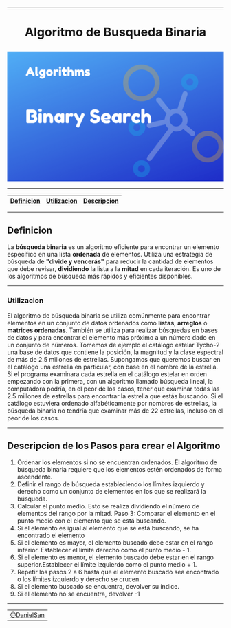 
---
<h1><p align="center">Algoritmo de Busqueda Binaria</p></h1>

![ALgoritmo de BUsqueda Binaria](binary_search.png)

---

|[Definicion](#definicion)|[Utilizacion](#utilizacion)|[Descripcion](#descripcion-de-los-Pasos-para-crear-el-Algoritmo)
| - | - | - |
---

## Definicion

La **búsqueda binaria** es un algoritmo eficiente para encontrar un elemento específico en una lista **ordenada** de elementos. Utiliza una estrategia de búsqueda de **"divide y vencerás"** para reducir la cantidad de elementos que debe revisar, **dividiendo** la lista a la **mitad** en cada iteración. Es uno de los algoritmos de búsqueda más rápidos y eficientes disponibles. 

---
### Utilizacion

El algoritmo de búsqueda binaria se utiliza comúnmente para encontrar elementos en un conjunto de datos ordenados como **listas**, **arreglos** o **matrices ordenadas**. También se utiliza para realizar búsquedas en bases de datos y para encontrar el elemento más próximo a un número dado en un conjunto de números.
Tomemos de ejemplo el catálogo estelar Tycho-2 una base de datos que contiene la posición, la magnitud y la clase espectral de más de 2.5 millones de estrellas. Supongamos que queremos buscar en el catálogo una estrella en particular, con base en el nombre de la estrella. Si el programa examinara cada estrella en el catálogo estelar en orden empezando con la primera, con un algoritmo llamado búsqueda lineal, la computadora podría, en el peor de los casos, tener que examinar todas las 2.5 millones de estrellas para encontrar la estrella que estás buscando. Si el catálogo estuviera ordenado alfabéticamente por nombres de estrellas, la búsqueda binaria no tendría que examinar más de 22 estrellas, incluso en el peor de los casos.

---

## Descripcion de los Pasos para crear el Algoritmo

1. Ordenar los elementos si no se encuentran ordenados. El algoritmo de búsqueda binaria requiere que los elementos estén ordenados de forma ascendente.
2. Definir el rango de búsqueda estableciendo los límites izquierdo y derecho como un conjunto de elementos en los que se realizará la búsqueda.
3. Calcular el punto medio. Esto se realiza dividiendo el número de elementos del rango por la mitad. 
Paso 3: Comparar el elemento en el punto medio con el elemento que se está buscando.
4. Si el elemento es igual al elemento que se está buscando, se ha encontrado el elemento
5. Si el elemento es mayor, el elemento buscado debe estar en el rango inferior. Establecer el límite derecho como el punto medio - 1.
6. Si el elemento es menor, el elemento buscado debe estar en el rango superior.Establecer el límite izquierdo como el punto medio + 1.
7. Repetir los pasos 2 a 6 hasta que el elemento buscado sea encontrado o los límites izquierdo y derecho se crucen.
8. Si el elemento buscado se encuentra, devolver su índice.
9. Si el elemento no se encuentra, devolver -1

---

<p style="margin: 0 auto"> 
    <table> 
        <tr>
            <td>
                <a href="https://github.com/kaiserkey">
                        @DanielSan
                </a>
            </td>
        </tr>
    </table>
</p>




